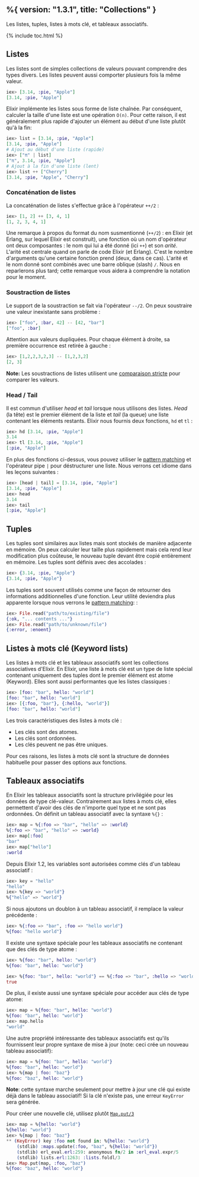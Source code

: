 %{
  version: "1.3.1",
  title: "Collections"
}
---

Les listes, tuples, listes à mots clé, et tableaux associatifs.

{% include toc.html %}

## Listes

Les listes sont de simples collections de valeurs pouvant comprendre des types divers. Les listes peuvent aussi comporter plusieurs fois la même valeur.

```elixir
iex> [3.14, :pie, "Apple"]
[3.14, :pie, "Apple"]
```

Elixir implémente les listes sous forme de liste chaînée. Par conséquent, calculer la taille d'une liste est une opération `O(n)`. Pour cette raison, il est généralement plus rapide d'ajouter un élément au début d'une liste plutôt qu'à la fin:

```elixir
iex> list = [3.14, :pie, "Apple"]
[3.14, :pie, "Apple"]
# Ajout au début d'une liste (rapide)
iex> ["π" | list]
["π", 3.14, :pie, "Apple"]
# Ajout à la fin d'une liste (lent)
iex> list ++ ["Cherry"]
[3.14, :pie, "Apple", "Cherry"]
```

### Concaténation de listes

La concaténation de listes s'effectue grâce à l'opérateur `++/2` :

```elixir
iex> [1, 2] ++ [3, 4, 1]
[1, 2, 3, 4, 1]
```

Une remarque à propos du format du nom susmentionné (`++/2`) : en Elixir (et Erlang, sur lequel Elixir est construit), une fonction où un nom d'opérateur ont deux composantes : le nom qui lui a été donné (ici `++`) et son _arité_. L'arité est centrale quand on parle de code Elixir (et Erlang). C'est le nombre d'arguments qu'une certaine fonction prend (deux, dans ce cas). L'arité et le nom donné sont combinés avec une barre oblique (slash) `/`. Nous en reparlerons plus tard; cette remarque vous aidera à comprendre la notation pour le moment.

### Soustraction de listes

Le support de la soustraction se fait via l'opérateur `--/2`. On peux soustraire une valeur inexistante sans problème :

```elixir
iex> ["foo", :bar, 42] -- [42, "bar"]
["foo", :bar]
```

Attention aux valeurs dupliquées. Pour chaque élément à droite, sa première occurrence est retirée à gauche :

```elixir
iex> [1,2,2,3,2,3] -- [1,2,3,2]
[2, 3]
```

**Note:** Les soustractions de listes utilisent une [comparaison stricte](../basics/#comparaison) pour comparer les valeurs.

### Head / Tail

Il est commun d'utiliser _head_ et _tail_ lorsque nous utilisons des listes. _Head_ (la tête) est le premier élément de la liste et _tail_ (la queue) une liste contenant les éléments restants. Elixir nous fournis deux fonctions, `hd` et `tl` :

```elixir
iex> hd [3.14, :pie, "Apple"]
3.14
iex> tl [3.14, :pie, "Apple"]
[:pie, "Apple"]
```

En plus des fonctions ci-dessus, vous pouvez utiliser le [pattern matching](../pattern-matching/) et l'opérateur pipe `|` pour déstructurer une liste. Nous verrons cet idiome dans les leçons suivantes :

```elixir
iex> [head | tail] = [3.14, :pie, "Apple"]
[3.14, :pie, "Apple"]
iex> head
3.14
iex> tail
[:pie, "Apple"]
```

## Tuples

Les tuples sont similaires aux listes mais sont stockés de manière adjacente en mémoire. On peux calculer leur taille plus rapidement mais cela rend leur modification plus coûteuse, le nouveau tuple devant être copié entièrement en mémoire. Les tuples sont définis avec des accolades :

```elixir
iex> {3.14, :pie, "Apple"}
{3.14, :pie, "Apple"}
```

Les tuples sont souvent utilisés comme une façon de retourner des informations additionnelles d'une fonction. Leur utilité deviendra plus apparente lorsque nous verrons le [pattern matching](../pattern-matching/): :

```elixir
iex> File.read("path/to/existing/file")
{:ok, "... contents ..."}
iex> File.read("path/to/unknown/file")
{:error, :enoent}
```

## Listes à mots clé (Keyword lists)

Les listes à mots clé et les tableaux associatifs sont les collections associatives d'Elixir. En Elixir, une liste à mots clé est un type de liste spécial contenant uniquement des tuples dont le premier élément est atome (Keyword). Elles sont aussi performantes que les listes classiques :

```elixir
iex> [foo: "bar", hello: "world"]
[foo: "bar", hello: "world"]
iex> [{:foo, "bar"}, {:hello, "world"}]
[foo: "bar", hello: "world"]
```

Les trois caractéristiques des listes à mots clé :

- Les clés sont des atomes.
- Les clés sont ordonnées.
- Les clés peuvent ne pas être uniques.

Pour ces raisons, les listes à mots clé sont la structure de données habituelle pour passer des options aux fonctions.

## Tableaux associatifs

En Elixir les tableaux associatifs sont la structure privilégiée pour les données de type clé-valeur. Contrairement aux listes à mots clé, elles permettent d'avoir des clés de n'importe quel type et ne sont pas ordonnées. On définit un tableau associatif avec la syntaxe `%{}` :

```elixir
iex> map = %{:foo => "bar", "hello" => :world}
%{:foo => "bar", "hello" => :world}
iex> map[:foo]
"bar"
iex> map["hello"]
:world
```

Depuis Elixir 1.2, les variables sont autorisées comme clés d'un tableau associatif :

```elixir
iex> key = "hello"
"hello"
iex> %{key => "world"}
%{"hello" => "world"}
```

Si nous ajoutons un doublon à un tableau associatif, il remplace la valeur précédente :

```elixir
iex> %{:foo => "bar", :foo => "hello world"}
%{foo: "hello world"}
```

Il existe une syntaxe spéciale pour les tableaux associatifs ne contenant que des clés de type atome :

```elixir
iex> %{foo: "bar", hello: "world"}
%{foo: "bar", hello: "world"}

iex> %{foo: "bar", hello: "world"} == %{:foo => "bar", :hello => "world"}
true
```

De plus, il existe aussi une syntaxe spéciale pour accéder aux clés de type atome:

```elixir
iex> map = %{foo: "bar", hello: "world"}
%{foo: "bar", hello: "world"}
iex> map.hello
"world"
```

Une autre propriété intéressante des tableaux associatifs est qu'ils fournissent leur propre syntaxe de mise à jour (note: ceci crée un nouveau tableau associatif):

```elixir
iex> map = %{foo: "bar", hello: "world"}
%{foo: "bar", hello: "world"}
iex> %{map | foo: "baz"}
%{foo: "baz", hello: "world"}
```

**Note**: cette syntaxe marche seulement pour mettre à jour une clé qui existe déjà dans le tableau associatif! Si la clé n'existe pas, une erreur `KeyError` sera générée.

Pour créer une nouvelle clé, utilisez plutôt [`Map.put/3`](https://hexdocs.pm/elixir/Map.html#put/3)

```elixir
iex> map = %{hello: "world"}
%{hello: "world"}
iex> %{map | foo: "baz"}
** (KeyError) key :foo not found in: %{hello: "world"}
    (stdlib) :maps.update(:foo, "baz", %{hello: "world"})
    (stdlib) erl_eval.erl:259: anonymous fn/2 in :erl_eval.expr/5
    (stdlib) lists.erl:1263: :lists.foldl/3
iex> Map.put(map, :foo, "baz")
%{foo: "baz", hello: "world"}
```
